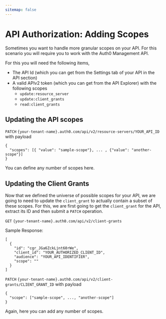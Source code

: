 ```yaml
---
sitemap: false
---
```


# API Authorization: Adding Scopes
Sometimes you want to handle more granular scopes on your API. For this scenario you will require you to work with the Auth0 Management API.

For this you will need the following items,
- The API Id (which you can get from the Settings tab of your API in the API section)
- A valid APIv2 token (which you can get from the API Explorer) with the following scopes
  - `update:resource_server`
  - `update:client_grants`
  - `read:client_grants`

## Updating the API scopes
`PATCH` `{your-tenant-name}.auth0.com/api/v2/resource-servers/YOUR_API_ID` with payload

```
{
  "scopes": [{ "value": "sample-scope"}, ... , {"value": "another-scope"}]
}
```

You can define any number of scopes here.

## Updating the Client Grants

Now that we defined the universe of possible scopes for your API, we are going to need to update the `client_grant` to actually contain a subset of these scopes. For this, we are first going to get the `client_grant` for the API, extract its ID and then submit a `PATCH` operation.

`GET` `{your-tenant-name}.auth0.com/api/v2/client-grants`

Sample Response:

```
[
  {
    "id": "cgr_JGa6ZckLjnt60rWe",
    "client_id": "YOUR_AUTHORIZED_CLIENT_ID",
    "audience": "YOUR_API_IDENTIFIER",
    "scope": ""
  }
]
```

`PATCH` `{your-tenant-name}.auth0.com/api/v2/client-grants/CLIENT_GRANT_ID` with payload

```
{
  "scope": ["sample-scope", ..., "another-scope"]
}
```

Again, here you can add any number of scopes.
